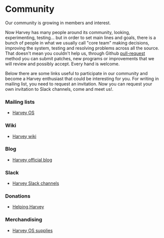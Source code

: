 # Community

Our community is growing in members and interest.

Now Harvey has many people around its community, looking, experimenting,
testing... but in order to set main lines and goals, there is a bunch of people
in what we usually call "core team" making decisions, improving the system, testing
and resolving problems across all the source.
That doesn't mean you couldn't help us, through Github [pull-request](https://help.github.com/articles/using-pull-requests/) method you can submit patches,
new programs or improvements that we will review and possibly accept. Every hand
is welcome.

Below there are some links useful to participate in our community and become a Harvey enthusiast
that could be interesting for you. For writing in mailing list, you need to request
an invitation. Now you can request your own invitation to Slack channels, come and meet us!.

### Mailing lists 

* <a href="https://groups.google.com/forum/#!forum/harvey">Harvey OS</a>

### Wiki 

* <a href="https://github.com/Harvey-OS/harvey/wiki">Harvey wiki</a>

[comment]: <> (### Harvey-OS Man Pages)

[comment]: <> (* <a href="https://sevki.io/harvey/sys/man/1/0intro">Harvey OS manual</a>)

### Blog

* <a href="https://blog.harvey-os.org">Harvey official blog</a>

### Slack

* <a href="https://harvey-slack.herokuapp.com/">Harvey Slack channels</a>

### Donations

* <a href="/donate">Helping Harvey</a>

### Merchandising

* <a href="https://www.zazzle.es/harvey_os_supplies">Harvey OS supplies</a>

